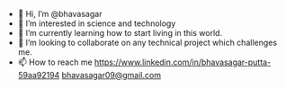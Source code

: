 - 👋 Hi, I’m @bhavasagar
- 👀 I’m interested in science and technology 
- 🌱 I’m currently learning how to start living in this world.
- 💞️ I’m looking to collaborate on any technical project which challenges me.
- 📫 How to reach me 
      https://www.linkedin.com/in/bhavasagar-putta-59aa92194
      bhavasagar09@gmail.com
